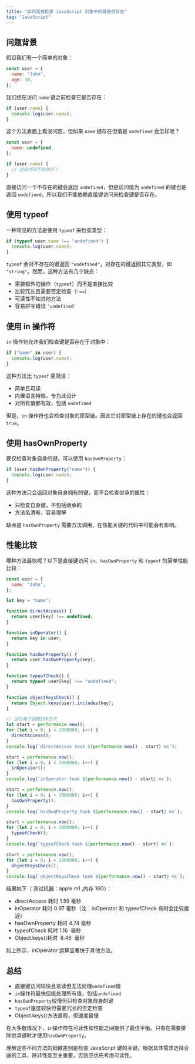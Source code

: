 ```yaml
---
title: "如何高效检查 JavaScript 对象中的键是否存在"
tag: "JavaScript"
---
```


## 问题背景

假设我们有一个简单的对象：

```js
const user = {
  name: "John",
  age: 30,
};
```

我们想在访问 `name` 键之前检查它是否存在：

```js
if (user.name) {
  console.log(user.name);
}
```

这个方法表面上看没问题，但如果 `name` 键存在但值是 `undefined` 会怎样呢？

```js
const user = {
  name: undefined,
};

if (user.name) {
  // 这段代码不会执行！
}
```

直接访问一个不存在的键会返回 `undefined`，但是访问值为 `undefined` 的键也是返回 `undefined`。所以我们不能依赖直接键访问来检查键是否存在。

## 使用 typeof

一种常见的方法是使用 `typeof` 来检查类型：

```js
if (typeof user.name !== "undefined") {
  console.log(user.name);
}
```

`typeof` 会对不存在的键返回 `"undefined"`，对存在的键返回其它类型，如 `"string"`。然而，这种方法有几个缺点：

- 需要额外的操作（`typeof`）而不是直接比较
- 比较冗长且需要否定检查（`!==`）
- 可读性不如其他方法
- 容易拼写错误 `'undefined'`

## 使用 in 操作符

`in` 操作符允许我们检查键是否存在于对象中：

```js
if ("name" in user) {
  console.log(user.name);
}
```

这种方法比 `typeof` 更简洁：

- 简单且可读
- 内置语言特性，专为此设计
- 对所有值都有效，包括 `undefined`

但是，`in` 操作符也会检查对象的原型链。因此它对原型链上存在的键也会返回 `true`。

## 使用 hasOwnProperty

要仅检查对象自身的键，可以使用 `hasOwnProperty`：

```js
if (user.hasOwnProperty("name")) {
  console.log(user.name);
}
```

这种方法只会返回对象自身拥有的键，而不会检查继承的属性：

- 只检查自身键，不包括继承的
- 方法名清晰，容易理解

缺点是 `hasOwnProperty` 需要方法调用，在性能关键的代码中可能会有影响。

## 性能比较

哪种方法最快呢？以下是直接键访问 `in`、`hasOwnProperty` 和 `typeof` 的简单性能比较：

```js
const user = {
  name: "John",
};

let key = "name";

function directAccess() {
  return user[key] !== undefined;
}

function inOperator() {
  return key in user;
}

function hasOwnProperty() {
  return user.hasOwnProperty(key);
}

function typeofCheck() {
  return typeof user[key] !== "undefined";
}

function objectKeysCheck() {
  return Object.keys(user).includes(key);
}

// 运行每个函数100万次
let start = performance.now();
for (let i = 0; i < 1000000; i++) {
  directAccess();
}
console.log(`directAccess took ${performance.now() - start} ms`);

start = performance.now();
for (let i = 0; i < 1000000; i++) {
  inOperator();
}
console.log(`inOperator took ${performance.now() - start} ms`);

start = performance.now();
for (let i = 0; i < 1000000; i++) {
  hasOwnProperty();
}
console.log(`hasOwnProperty took ${performance.now() - start} ms`);

start = performance.now();
for (let i = 0; i < 1000000; i++) {
  typeofCheck();
}
console.log(`typeofCheck took ${performance.now() - start} ms`);

start = performance.now();
for (let i = 0; i < 1000000; i++) {
  objectKeysCheck();
}
console.log(`objectKeysCheck took ${performance.now() - start} ms`);
```

结果如下（ 测试机器：apple m1 ,内存 16G）：

- directAccess 耗时 1.59 毫秒
- inOperator 耗时 0.97 毫秒（注：inOperator 和 typeofCheck 有时会比较接近）
- hasOwnProperty 耗时 4.74 毫秒
- typeofCheck 耗时 1.16  毫秒
- Object.keys()耗时  8.48  毫秒

如上所示，inOperator 运算显著快于其他方法。

## 总结

- 直接键访问较快且易读但无法处理`undefined`值
- `in`操作符最快但能处理所有值，包括`undefined`
- `hasOwnProperty`较慢但只检查对象自身的键
- `typeof`速度较快但需要冗长的否定检查
- Object.keys()方法直观，但速度最慢

在大多数情况下，`in`操作符在可读性和性能之间提供了最佳平衡。只有在需要排除继承键时才使用`hasOwnProperty`。

理解这些不同方法的细微差别是检查 JavaScript 键的关键。根据具体需求选择合适的工具，除非性能至关重要，否则应优先考虑可读性。
